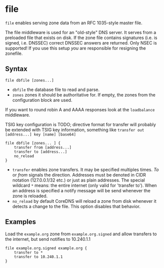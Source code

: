 # file

`file` enables serving zone data from an RFC 1035-style master file.

The file middleware is used for an "old-style" DNS server. It serves from a preloaded file that exists
on disk. If the zone file contains signatures (i.e. is signed, i.e. DNSSEC) correct DNSSEC answers
are returned. Only NSEC is supported! If you use this setup *you* are responsible for resigning the
zonefile.

## Syntax

~~~
file dbfile [zones...]
~~~

* `dbfile` the database file to read and parse.
* `zones` zones it should be authoritative for. If empty, the zones from the configuration block
    are used.

If you want to round robin A and AAAA responses look at the `loadbalance` middleware.

TSIG key configuration is TODO; directive format for transfer will probably be extended with
TSIG key information, something like `transfer out [address...] key [name] [base64]`

~~~
file dbfile [zones... ] {
    transfer from [address...]
    transfer to [address...]
    no_reload
}
~~~

* `transfer` enables zone transfers. It may be specified multiples times. *To* or *from* signals
  the direction. Addresses must be denoted in CIDR notation (127.0.0.1/32 etc.) or just as plain
  addresses. The special wildcard `*` means: the entire internet (only valid for 'transfer to').
  When an address is specified a notify message will be send whenever the zone is reloaded.
* `no_reload` by default CoreDNS will reload a zone from disk whenever it detects a change to the
  file. This option disables that behavior.

## Examples

Load the `example.org` zone from `example.org.signed` and allow transfers to the internet, but send
notifies to 10.240.1.1

~~~
file example.org.signed example.org {
    transfer to *
    transfer to 10.240.1.1
}
~~~
